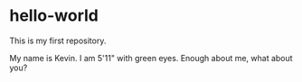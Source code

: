 # hello-world
This is my first repository.

My name is Kevin. I am 5'11" with green eyes.
Enough about me, what about you?
